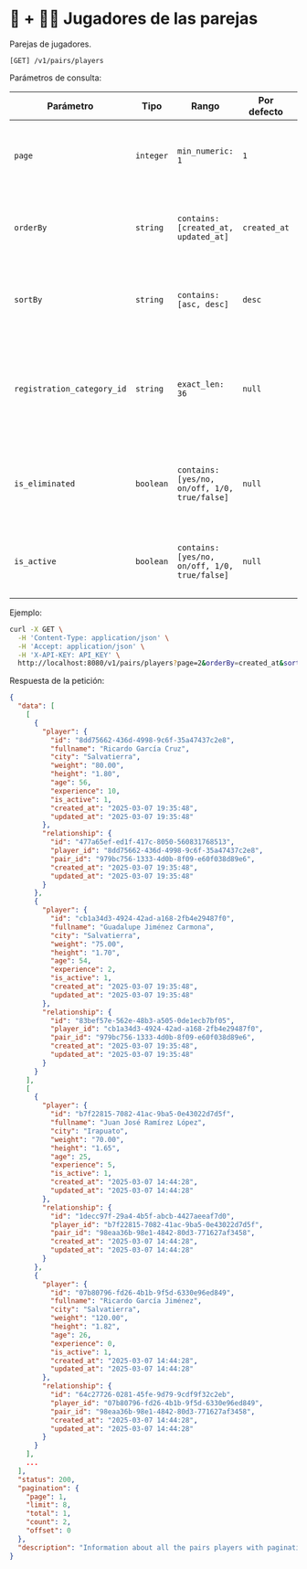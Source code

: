 # 👫 + 🏃‍♂️ Jugadores de las parejas

Parejas de jugadores.

```
[GET] /v1/pairs/players
```

Parámetros de consulta:

| Parámetro | Tipo | Rango | Por defecto | Descripción |
| --------- | ---- | ----- | ----------- | ----------- |
| `page` | `integer` | `min_numeric: 1` | `1` | Número de la página de resultados de las parejas con sus jugadores. |
| `orderBy` | `string` | `contains: [created_at, updated_at]` | `created_at` | Campo de ordenamiento de las parejas con sus jugadores. |
| `sortBy` | `string` | `contains: [asc, desc]` | `desc` | Modo de ordenamiento de las parejas con sus jugadores. |
| `registration_category_id` | `string` | `exact_len: 36` | `null` | Identificador de la categoría de inscripción de las parejas con sus jugadores ([ver](../registration-categories/index.html)). |
| `is_eliminated` | `boolean` | `contains: [yes/no, on/off, 1/0, true/false]` | `null` | Filtrar las parejas con sus jugadores por estatus de eliminación. |
| `is_active` | `boolean` | `contains: [yes/no, on/off, 1/0, true/false]` | `null` | Filtrar las parejas con sus jugadores por estatus de actividad. |

Ejemplo:

```bash
curl -X GET \
  -H 'Content-Type: application/json' \
  -H 'Accept: application/json' \
  -H 'X-API-KEY: API_KEY' \
  http://localhost:8080/v1/pairs/players?page=2&orderBy=created_at&sortBy=desc&registration_category_id=cba89529-0ba9-49e4-85ad-83e63c8e9d7e&is_eliminated=true&is_active=true
```

Respuesta de la petición:

```json
{
  "data": [
    [
      {
        "player": {
          "id": "8dd75662-436d-4998-9c6f-35a47437c2e8",
          "fullname": "Ricardo García Cruz",
          "city": "Salvatierra",
          "weight": "80.00",
          "height": "1.80",
          "age": 56,
          "experience": 10,
          "is_active": 1,
          "created_at": "2025-03-07 19:35:48",
          "updated_at": "2025-03-07 19:35:48"
        },
        "relationship": {
          "id": "477a65ef-ed1f-417c-8050-560831768513",
          "player_id": "8dd75662-436d-4998-9c6f-35a47437c2e8",
          "pair_id": "979bc756-1333-4d0b-8f09-e60f038d89e6",
          "created_at": "2025-03-07 19:35:48",
          "updated_at": "2025-03-07 19:35:48"
        }
      },
      {
        "player": {
          "id": "cb1a34d3-4924-42ad-a168-2fb4e29487f0",
          "fullname": "Guadalupe Jiménez Carmona",
          "city": "Salvatierra",
          "weight": "75.00",
          "height": "1.70",
          "age": 54,
          "experience": 2,
          "is_active": 1,
          "created_at": "2025-03-07 19:35:48",
          "updated_at": "2025-03-07 19:35:48"
        },
        "relationship": {
          "id": "83bef57e-562e-48b3-a505-0de1ecb7bf05",
          "player_id": "cb1a34d3-4924-42ad-a168-2fb4e29487f0",
          "pair_id": "979bc756-1333-4d0b-8f09-e60f038d89e6",
          "created_at": "2025-03-07 19:35:48",
          "updated_at": "2025-03-07 19:35:48"
        }
      }
    ],
    [
      {
        "player": {
          "id": "b7f22815-7082-41ac-9ba5-0e43022d7d5f",
          "fullname": "Juan José Ramírez López",
          "city": "Irapuato",
          "weight": "70.00",
          "height": "1.65",
          "age": 25,
          "experience": 5,
          "is_active": 1,
          "created_at": "2025-03-07 14:44:28",
          "updated_at": "2025-03-07 14:44:28"
        },
        "relationship": {
          "id": "1decc97f-29a4-4b5f-abcb-4427aeeaf7d0",
          "player_id": "b7f22815-7082-41ac-9ba5-0e43022d7d5f",
          "pair_id": "98eaa36b-98e1-4842-80d3-771627af3458",
          "created_at": "2025-03-07 14:44:28",
          "updated_at": "2025-03-07 14:44:28"
        }
      },
      {
        "player": {
          "id": "07b80796-fd26-4b1b-9f5d-6330e96ed849",
          "fullname": "Ricardo García Jiménez",
          "city": "Salvatierra",
          "weight": "120.00",
          "height": "1.82",
          "age": 26,
          "experience": 0,
          "is_active": 1,
          "created_at": "2025-03-07 14:44:28",
          "updated_at": "2025-03-07 14:44:28"
        },
        "relationship": {
          "id": "64c27726-0281-45fe-9d79-9cdf9f32c2eb",
          "player_id": "07b80796-fd26-4b1b-9f5d-6330e96ed849",
          "pair_id": "98eaa36b-98e1-4842-80d3-771627af3458",
          "created_at": "2025-03-07 14:44:28",
          "updated_at": "2025-03-07 14:44:28"
        }
      }
    ],
    ...
  ],
  "status": 200,
  "pagination": {
    "page": 1,
    "limit": 8,
    "total": 1,
    "count": 2,
    "offset": 0
  },
  "description": "Information about all the pairs players with pagination"
}
```
